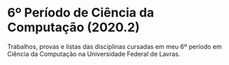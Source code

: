 # 6º Período de Ciência da Computação (2020.2)
Trabalhos, provas e listas das disciplinas cursadas em meu 6º período em Ciência da Computação na Universidade Federal de Lavras.
